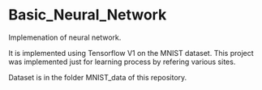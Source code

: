 # Basic_Neural_Network
Implemenation of neural network.

It is implemented using Tensorflow V1 on the MNIST dataset.
This project was implemented just for learning process by refering various sites.

Dataset is in the folder MNIST_data of this repository.
